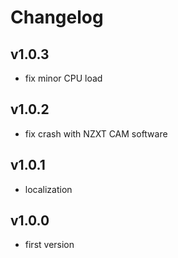 # Changelog

## v1.0.3

* fix minor CPU load

## v1.0.2

* fix crash with NZXT CAM software

## v1.0.1

* localization

## v1.0.0

* first version